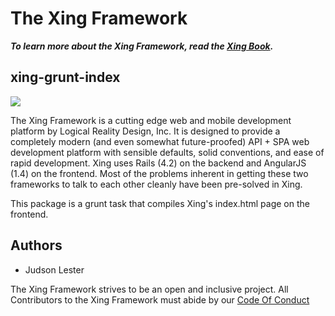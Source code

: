 The Xing Framework
===

***To learn more about the Xing Framework, read the [Xing Book](https://xingframework.gitbooks.io/the-xing-framework/content/).***

xing-grunt-index
---

<a href="https://codeclimate.com/github/XingFramework/xing-grunt-index"><img src="https://codeclimate.com/github/XingFramework/xing-grunt-index/badges/gpa.svg" /></a>

The Xing Framework is a cutting edge web and mobile development platform by
Logical Reality Design, Inc.  It is designed to provide a completely modern
(and even somewhat future-proofed) API + SPA web development platform with
sensible defaults, solid conventions, and ease of rapid development. Xing uses
Rails (4.2) on the backend and AngularJS (1.4) on the frontend.  Most of the
problems inherent in getting these two frameworks to talk to each other cleanly
have been pre-solved in Xing.

This package is a grunt task that compiles Xing's index.html page on the frontend.

Authors
-------

* Judson Lester

The Xing Framework strives to be an open and inclusive project. All Contributors to the Xing Framework must abide by our [Code Of Conduct](CODE_OF_CONDUCT.md)
